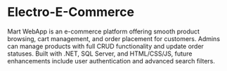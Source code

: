 # Electro-E-Commerce
Mart WebApp is an e-commerce platform offering smooth product browsing, cart management, and order placement for customers. Admins can manage products with full CRUD functionality and update order statuses. Built with .NET, SQL Server, and HTML/CSS/JS, future enhancements include user authentication and advanced search filters.
